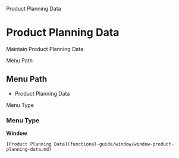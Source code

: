 
Product Planning Data
# Product Planning Data


Maintain Product Planning Data

Menu Path
## Menu Path



- Product Planning Data

Menu Type
### Menu Type

**Window**


```
[Product Planning Data](functional-guide/window/window-product-planning-data.md)
```